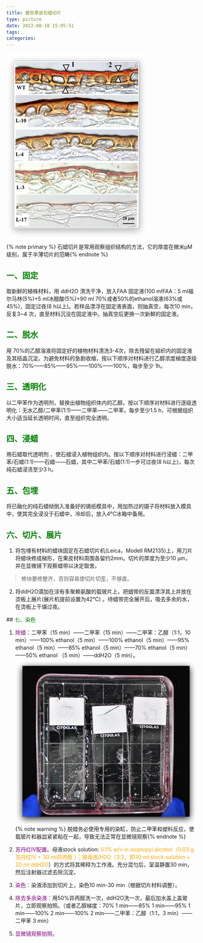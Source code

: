 ```yaml
---
title: 番茄果皮石蜡切片
type: picture
date: 2022-08-18 15:05:51
tags:
categories:
---
```


<meta name="referrer" content="no-referrer" />

![2022-08-18-BWKvDe](https://raw.githubusercontent.com/Lxmic/Picture-bed/master/uPic/2022-08-18-BWKvDe.png)

{% note primary %} 石蜡切片是常用观察组织结构的方法，它的厚度在微米µM级别，属于半薄切片的范畴{% endnote %}

<!--more-->

## <font color=green>一、固定</font>

取新鲜的植株材料，用 ddH2O 清洗干净，放入FAA 固定液(100 mlFAA：5 ml福尔马林(5%)+5 ml冰醋酸(5%)+90 ml 70%或者50%的ethanol溶液(63%或45%)，固定过夜(8 h以上)。若样品漂浮在固定液表面，则抽真空，每次10 min，反复3~4 次，直至材料沉没在固定液中。抽真空后更换一次新鮮的固定液。

## <font color=green>二、脱水</font>

用 70%的乙醇溶液将固定好的植物材料清洗3-4次，除去残留在組织内的固定液及其结晶沉淀。为避免材料的急剧收缩，按以下顺序对材料进行乙醇浓度梯度逐级脱水：70%——85%——95%——100%——100%，每步至少 1h。

## <font color=green>三、透明化</font>

以二甲苯作为透明剂，替换出植物组织体内的乙醇。按以下顺序对材料进行逐级透明化：无水乙醇/二甲苯(1:1)——二甲苯——二甲苯，每步至少1.5 h，可根据组织大小适当延长透明时间，直至组织完全透明。

## <font color=green>四、浸蜡</font>

用石蜡取代透明剂 ，使石蜡浸入植物组织内。按以下顺序对材料进行浸蜡：二甲苯/石蜡(1:1)——石蜡——石蜡，其中二甲苯/石蜡(1:1)一步可过夜(8 h以上)，每次纯石蜡浸渍至少3 h。

## <font color=green>五、包埋</font>

将已融化的纯石蜡倾倒入准备好的锡纸模具中，用加热过的镊子将材料放入模具中，使其完全浸没于石蜡中，冷却后，放入4°C冰箱中备用。

## <font color=green>六、切片、展片</font>

1. 将包埋有材料的蜡块固定在石蜡切片机(Leica，Modell RM2135)上，用刀片将蜡块修成梯形，在果皮材料周围各留约2mm。切片的厚度为至少10 µm， 并在显微镜下观察蜡带以決定取舍。

> 修块要修整齐，否则容易使切片切歪，不够直。
2. 将ddH2O滴加在涂有多聚赖氨酸的载玻片上，把蜡带的反面漂浮其上并放在烫板上展片(展片机提前设置为42°C) 。待蜡带完全展开后，吸去多余的水，在烫板上干燥过夜。

##<font color=green> 七、染色</font>

1. <font color=purple>除蜡：</font>二甲苯（15 min）——二甲苯（15 min）——二甲苯：乙醇（1:1，10 min）——100% ethanol（5 min）——100% ethanol（5 min）——95% ethanol（5 min）——85% ethanol（5 min）——70% ethanol（5 min）——50% ethanol （5 min）——ddH2O（5 min）。
![2022-08-18-NFZ3NQ](https://raw.githubusercontent.com/Lxmic/Picture-bed/master/uPic/2022-08-18-NFZ3NQ.png)
{% note  warning %} 脱蜡务必使用专用的染缸，防止二甲苯和塑料反应，使载玻片和器皿紧紧粘在一起，导致无法正常在显微镜观察{% endnote %}

2. <font color=purple>苏丹红IV配置。</font>母液stock solution: <font color=orange>0.1% w/v in isopropyl alcohol（0.03 g苏丹红IV + 30 ml异丙醇 ）；按母液/H2O（3:2，即30 ml stock solution + 20 ml ddH2O</font>）的方式将其稀释为工作液。充分混匀后，室温静置30 min，然后注射器过滤去除沉淀。
3. <font color=purple>染色：</font>染液添加到切片上，染色10 min-30 min（根据切片材料调整）。
4. <font color=purple>除去多余染液：</font>用50%异丙醇洗一次，ddH2O洗一次，最后加水盖上盖玻片，立即观察拍照。（或者乙醇梯度：70% 1 min——85% 1 min——95% 1 min——100% 2 min——100% 2 min——二甲苯：乙醇（1:1，3 min）——二甲苯 3 min）
5. <font color=purple>显微镜观察拍照。</font>